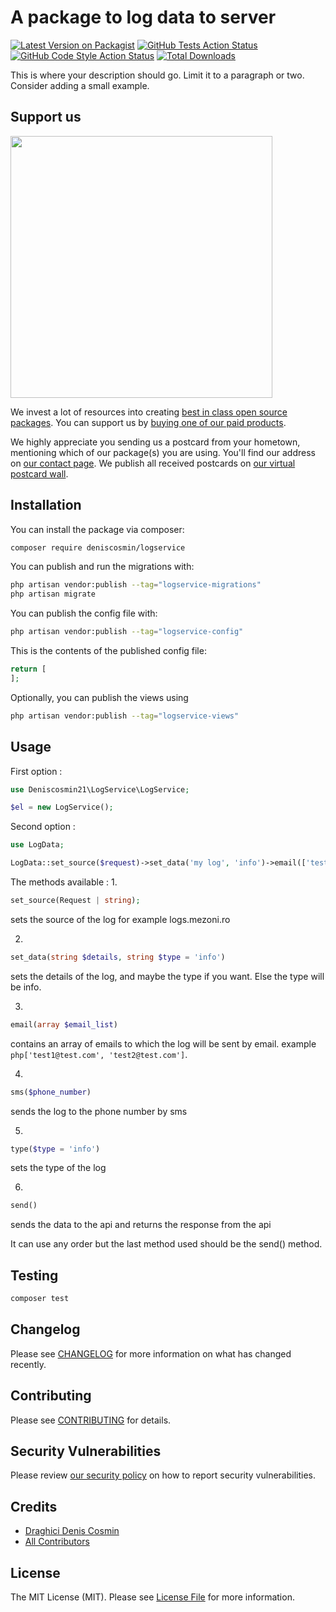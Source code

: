 # A package to log data to server

[![Latest Version on Packagist](https://img.shields.io/packagist/v/deniscosmin/logservice.svg?style=flat-square)](https://packagist.org/packages/deniscosmin/logservice)
[![GitHub Tests Action Status](https://img.shields.io/github/actions/workflow/status/deniscosmin/logservice/run-tests.yml?branch=main&label=tests&style=flat-square)](https://github.com/deniscosmin/logservice/actions?query=workflow%3Arun-tests+branch%3Amain)
[![GitHub Code Style Action Status](https://img.shields.io/github/actions/workflow/status/deniscosmin/logservice/fix-php-code-style-issues.yml?branch=main&label=code%20style&style=flat-square)](https://github.com/deniscosmin/logservice/actions?query=workflow%3A"Fix+PHP+code+style+issues"+branch%3Amain)
[![Total Downloads](https://img.shields.io/packagist/dt/deniscosmin/logservice.svg?style=flat-square)](https://packagist.org/packages/deniscosmin/logservice)

This is where your description should go. Limit it to a paragraph or two. Consider adding a small example.

## Support us

[<img src="https://github-ads.s3.eu-central-1.amazonaws.com/LogService.jpg?t=1" width="419px" />](https://spatie.be/github-ad-click/LogService)

We invest a lot of resources into creating [best in class open source packages](https://spatie.be/open-source). You can support us by [buying one of our paid products](https://spatie.be/open-source/support-us).

We highly appreciate you sending us a postcard from your hometown, mentioning which of our package(s) you are using. You'll find our address on [our contact page](https://spatie.be/about-us). We publish all received postcards on [our virtual postcard wall](https://spatie.be/open-source/postcards).

## Installation

You can install the package via composer:

```bash
composer require deniscosmin/logservice
```

You can publish and run the migrations with:

```bash
php artisan vendor:publish --tag="logservice-migrations"
php artisan migrate
```

You can publish the config file with:

```bash
php artisan vendor:publish --tag="logservice-config"
```

This is the contents of the published config file:

```php
return [
];
```

Optionally, you can publish the views using

```bash
php artisan vendor:publish --tag="logservice-views"
```

## Usage
First option : 
```php
use Deniscosmin21\LogService\LogService;

$el = new LogService();
```
Second option : 
```php
use LogData;

LogData::set_source($request)->set_data('my log', 'info')->email(['test@gmail.com', 'test2@gmail.com'])->phone('07....')->send();
```
The methods available :
1.
```php
set_source(Request | string);
```
sets the source of the log for example logs.mezoni.ro

2.
```php
set_data(string $details, string $type = 'info')
```
sets the details of the log, and maybe the type if you want. Else the type will be info.

3.
```php
email(array $email_list)
```
contains an array of emails to which the log will be sent by email. example ```php['test1@test.com', 'test2@test.com']```.

4.
```php
sms($phone_number)
```
sends the log to the phone number by sms

5.
```php
type($type = 'info')
```
sets the type of the log

6.
```php
send()
```
sends the data to the api and returns the response from the api

It can use any order but the last method used should be the send() method.
## Testing

```bash
composer test
```

## Changelog

Please see [CHANGELOG](CHANGELOG.md) for more information on what has changed recently.

## Contributing

Please see [CONTRIBUTING](CONTRIBUTING.md) for details.

## Security Vulnerabilities

Please review [our security policy](../../security/policy) on how to report security vulnerabilities.

## Credits

- [Draghici Denis Cosmin](https://github.com/DenisCosmin)
- [All Contributors](../../contributors)

## License

The MIT License (MIT). Please see [License File](LICENSE.md) for more information.
